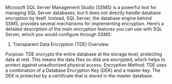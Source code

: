 Microsoft SQL Server Management Studio (SSMS) is a powerful tool for managing SQL Server databases, but it does not directly handle database encryption by itself. 
Instead, SQL Server, the database engine behind SSMS, provides several mechanisms for implementing encryption.
Here’s a detailed description of the main encryption features you can use with SQL Server, which you would configure through SSMS:

1. Transparent Data Encryption (TDE)
Overview:

Purpose: TDE encrypts the entire database at the storage level, protecting data at rest. 
This means the data files on disk are encrypted, which helps to protect against unauthorized physical access.
Encryption Method: TDE uses a combination of a Database Encryption Key (DEK) and a master key.
The DEK is protected by a certificate that is stored in the master database.
